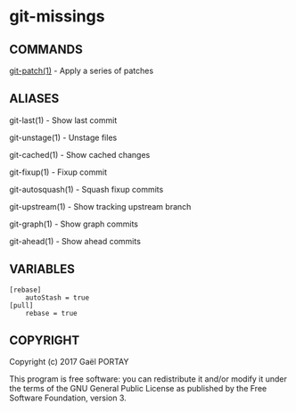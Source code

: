 # git-missings

## COMMANDS

[git-patch(1)](git-patch.1.adoc) - Apply a series of patches

## ALIASES

git-last(1) - Show last commit

git-unstage(1) - Unstage files

git-cached(1) - Show cached changes

git-fixup(1) - Fixup commit

git-autosquash(1) - Squash fixup commits

git-upstream(1) - Show tracking upstream branch

git-graph(1) - Show graph commits

git-ahead(1) - Show ahead commits

## VARIABLES

	[rebase]
		autoStash = true
	[pull]
		rebase = true

## COPYRIGHT

Copyright (c) 2017 Gaël PORTAY

This program is free software: you can redistribute it and/or modify
it under the terms of the GNU General Public License as published by
the Free Software Foundation, version 3.
